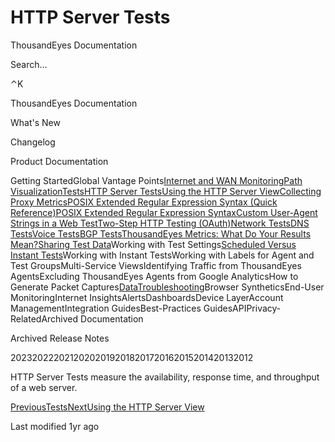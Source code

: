 # HTTP Server Tests

ThousandEyes Documentation

Search…

⌃K

ThousandEyes Documentation

What's New

Changelog

Product Documentation

Getting StartedGlobal Vantage Points[Internet and WAN Monitoring](broken-reference)[Path Visualization](broken-reference)[Tests](broken-reference)[HTTP Server Tests](broken-reference)[Using the HTTP Server View](<../../.gitbook/assets/using the http server view>)[Collecting Proxy Metrics](<../../.gitbook/assets/proxy metrics>)[POSIX Extended Regular Expression Syntax (Quick Reference)](<../../.gitbook/assets/posix extended regular expression syntax quick reference>)[POSIX Extended Regular Expression Syntax](<../../.gitbook/assets/posix extended regular expression syntax>)[Custom User-Agent Strings in a Web Test](<../../.gitbook/assets/custom user agent strings in a web test>)[Two-Step HTTP Testing (OAuth)](<../../.gitbook/assets/http 2 step oauth>)[Network Tests](broken-reference)[DNS Tests](broken-reference)[Voice Tests](<../../.gitbook/assets/voice tests>)[BGP Tests](<../../.gitbook/assets/bgp tests>)[ThousandEyes Metrics: What Do Your Results Mean?](<../../.gitbook/assets/thousandeyes metrics what do your results mean>)[Sharing Test Data](<../../.gitbook/assets/sharing test data>)Working with Test Settings[Scheduled Versus Instant Tests](<../../.gitbook/assets/scheduled v s instant tests>)Working with Instant TestsWorking with Labels for Agent and Test GroupsMulti-Service ViewsIdentifying Traffic from ThousandEyes AgentsExcluding ThousandEyes Agents from Google AnalyticsHow to Generate Packet Captures[Data](broken-reference)[Troubleshooting](broken-reference)Browser SyntheticsEnd-User MonitoringInternet InsightsAlertsDashboardsDevice LayerAccount ManagementIntegration GuidesBest-Practices GuidesAPIPrivacy-RelatedArchived Documentation

Archived Release Notes

202320222021202020192018201720162015201420132012

HTTP Server Tests measure the availability, response time, and throughput of a web server.

[PreviousTests](broken-reference)[NextUsing the HTTP Server View](<../../.gitbook/assets/using the http server view>)

Last modified 1yr ago
